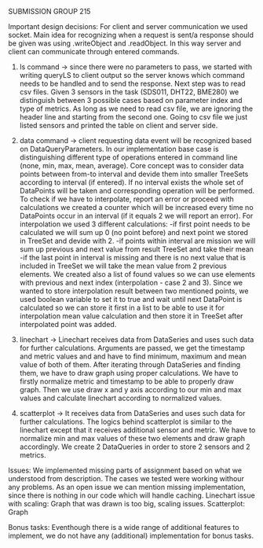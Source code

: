 SUBMISSION GROUP 215

Important design decisions:
For client and server communication we used socket. Main idea for recognizing when a request is sent/a response should be given was using .writeObject and .readObject. In this way server and
client can communicate through entered commands.  
1. ls command -> since there were no parameters to pass, we started with writing queryLS to client output so the server knows which command needs to be handled and to send the response.
Next step was to read csv files. Given 3 sensors in the task (SDS011, DHT22, BME280) we distinguish between 3 possible cases based on parameter index and type of metrics. As long as we need to read csv file, we are ignoring the header line
and starting from the second one. Going to csv file we just listed sensors and printed the table on client and server side.

2. data command -> client requesting data event will be recognized based on DataQueryParameters. In our implementation base case is distinguishing different type of operations entered in command line (none, min, max, mean, average).
Core concept was to consider data points between from-to interval and devide them into smaller TreeSets according to interval (if entered). If no interval exists the whole set of DataPoints will be taken and corresponding operation will be performed.
To check if we have to interpolate, report an error or proceed with calculations we created a counter which will be increased every time no DataPoints occur in an interval (if it equals 2 we will report an error). 
For interpolation we used 3 different calculations:
-if first point needs to be calculated we will sum up 0 (no point before) and next point we stored in TreeSet and devide with 2.
-if points within interval are mission we will sum up previous and next value from result TreeSet and take their mean
-if the last point in interval is missing and there is no next value that is included in TreeSet we will take the mean value from 2 previous elements.
We created also a list of found values so we can use elements with previous and next index (interpolation - case 2 and 3). Since we wanted to store interpolation result between two mentioned points, we used boolean variable to set it to true and wait until 
next DataPoint is calculated so we can store it first in a list to be able to use it for interpolation mean value calculation and then store it in TreeSet after interpolated point was added.

3. linechart ->  Linechart receives data from DataSeries and uses such data for further calculations. Arguments are passed, we get the timestamp and metric values and and have to find minimum, maximum and mean value of both of them. After iterating through DataSeries and finding them, we have to draw graph using proper calculations. We have to firstly normalize metric and timestamp to be able to properly draw graph. Then we use draw x and y axis according to our min and max values and calculate linechart according to normalized values. 


4. scatterplot -> It receives data from DataSeries and uses such data for further calculations. The logics behind scatterplot is similar to the linechart except that it receives additional sensor and metric. We have to normalize min and max values of these two elements and draw graph accordingly. We create 2 DataQueries in order to store 2 sensors and 2 metrics. 

Issues: 
We implemented missing parts of assignment based on what we understood from description. The cases we tested were 
working withour any problems. As an open issue we can mention missing implementation, since there is nothing in our code which will handle caching. 
Linechart issue with scaling: Graph that was drawn is too big, scaling issues.
Scatterplot: Graph



Bonus tasks: 
Eventhough there is a wide range of additional features to implement, we do not have any (additional) implementation for bonus tasks. 
